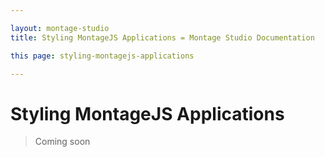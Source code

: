```yaml
---

layout: montage-studio
title: Styling MontageJS Applications = Montage Studio Documentation

this page: styling-montagejs-applications

---
```


# Styling MontageJS Applications

>Coming soon



